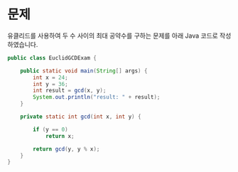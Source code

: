 # 문제

유클리드를 사용하여 두 수 사이의 최대 공약수를 구하는 문제를 아래 Java 코드로 작성하였습니다.


```java
public class EuclidGCDExam {

    public static void main(String[] args) {
        int x = 24;
        int y = 36;
        int result = gcd(x, y);
        System.out.println("result: " + result);
    }

    private static int gcd(int x, int y) {

        if (y == 0)
            return x;

        return gcd(y, y % x);
    }
}
```
